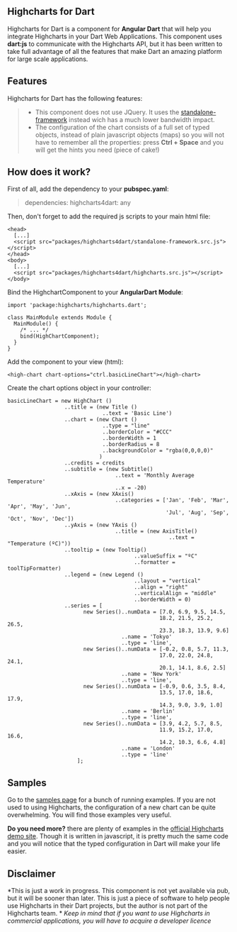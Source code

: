 Highcharts for Dart
-------------------
Highcharts for Dart is a component for **Angular Dart** that will help you integrate Highcharts in your Dart Web Applications. 
This component uses **dart:js** to communicate with the Highcharts API, but it has been written to take full advantage of all the features that make Dart an amazing platform for large scale applications. 

Features
--------
Highcharts for Dart has the following features: 
> - This component does not use JQuery. It uses the [standalone-framework](https://github.com/highslide-software/highcharts.com/blob/master/js/adapters/standalone-framework.src.js) instead wich has a much lower bandwidth impact. 
> - The configuration of the chart consists of a full set of typed objects, instead of plain javascript objects (maps) so you will not have to remember all the properties: press **Ctrl + Space** and you will get the hints you need (piece of cake!)

How does it work?
-----------------
First of all, add the dependency to your **pubspec.yaml**: 
> dependencies: 
> highcharts4dart: any

Then, don't forget to add the required js scripts to your main html file: 
```
<head>
  [...]
  <script src="packages/highcharts4dart/standalone-framework.src.js"></script>
</head>
<body>
  [...]
  <script src="packages/highcharts4dart/highcharts.src.js"></script>
</body>
```

Bind the HighchartComponent to your **AngularDart Module**: 
```
import 'package:highcharts/highcharts.dart';

class MainModule extends Module {
  MainModule() {
    /* ... */
    bind(HighChartComponent);
  }
}
```

Add the component to your view (html): 
```
<high-chart chart-options="ctrl.basicLineChart"></high-chart>
```

Create the chart options object in your controller: 
```
basicLineChart = new HighChart ()
                  ..title = (new Title ()
                              ..text = 'Basic Line')
                  ..chart = (new Chart ()
                              ..type = "line"
                              ..borderColor = "#CCC"
                              ..borderWidth = 1
                              ..borderRadius = 8
                              ..backgroundColor = "rgba(0,0,0,0)"
                             )
                  ..credits = credits
                  ..subtitle = (new Subtitle()
                                  ..text = 'Monthly Average Temperature'
                                  ..x = -20)
                  ..xAxis = (new XAxis()
                                  ..categories = ['Jan', 'Feb', 'Mar', 'Apr', 'May', 'Jun',
                                                  'Jul', 'Aug', 'Sep', 'Oct', 'Nov', 'Dec'])
                  ..yAxis = (new YAxis ()
                                  ..title = (new AxisTitle()
                                                   ..text = "Temperature (ºC)"))
                  ..tooltip = (new Tooltip()
                                        ..valueSuffix = "ºC"
                                        ..formatter = toolTipFormatter)
                  ..legend = (new Legend ()
                                        ..layout = "vertical"
                                        ..align = "right"
                                        ..verticalAlign = "middle" 
                                        ..borderWidth = 0)
                  ..series = [
                        new Series()..numData = [7.0, 6.9, 9.5, 14.5, 
                                                18.2, 21.5, 25.2, 26.5, 
                                                23.3, 18.3, 13.9, 9.6]
                                    ..name = 'Tokyo'
                                    ..type = 'line', 
                        new Series()..numData = [-0.2, 0.8, 5.7, 11.3, 
                                                17.0, 22.0, 24.8, 24.1, 
                                                20.1, 14.1, 8.6, 2.5]
                                    ..name = 'New York'
                                    ..type = 'line',
                        new Series()..numData = [-0.9, 0.6, 3.5, 8.4, 
                                                13.5, 17.0, 18.6, 17.9, 
                                                14.3, 9.0, 3.9, 1.0]
                                    ..name = 'Berlin'
                                    ..type = 'line',
                        new Series()..numData = [3.9, 4.2, 5.7, 8.5, 
                                                11.9, 15.2, 17.0, 16.6, 
                                                14.2, 10.3, 6.6, 4.8]
                                    ..name = 'London'
                                    ..type = 'line'
                      ];
```

Samples
-------
Go to the [samples page](http://23.239.14.127/highcharts4dart_samples/) for a bunch of running examples. 
If you are not used to using Highcharts, the configuration of a new chart can be quite overwhelming. You will find those examples very useful. 


**Do you need more?** there are plenty of examples in the [official Highcharts demo site](www.highcharts.com/demo). Though it is written in javascript, it is pretty much the same code and you will notice that the typed configuration in Dart will make your life easier. 


Disclaimer
----------
*This is just a work in progress. This component is not yet available via pub, but it will be sooner than later. This is just a piece of software to help people use Highcharts in their Dart projects, but the author is not part of the Highcharts team. *
*Keep in mind that if you want to use Highcharts in commercial applications, you will have to acquire a developer licence* 
